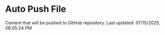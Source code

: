 # Auto Push File

Content that will be pushed to GitHub repository.
Last updated: 07/15/2025, 08:05:24 PM
